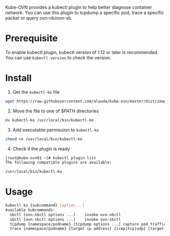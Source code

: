 Kube-OVN provides a kubectl plugin to help better diagnose container network. You can use this plugin to tcpdump a specific pod, trace a specific packet or query ovn-nb/ovn-sb.

# Prerequisite

To enable kubectl plugin, kubectl version of 1.12 or later is recommended. You can use `kubectl version` to check the version.

# Install

1. Get the `kubectl-ko` file
```bash
wget https://raw.githubusercontent.com/alauda/kube-ovn/master/dist/images/kubectl-ko
```

2. Move the file to one of $PATH directories
```bash
mv kubectl-ko /usr/local/bin/kubectl-ko
```

3. Add executable permission to `kubectl-ko`
```bash
chmod +x /usr/local/bin/kubectl-ko
```

4. Check if the plugin is ready
```bash
[root@kube-ovn01 ~]# kubectl plugin list
The following compatible plugins are available:

/usr/local/bin/kubectl-ko
```

# Usage

```bash
kubectl ko {subcommand} [option...]
Available Subcommands:
  nbctl [ovn-nbctl options ...]    invoke ovn-nbctl
  sbctl [ovn-sbctl options ...]    invoke ovn-sbctl
  tcpdump {namespace/podname} [tcpdump options ...] capture pod traffic
  trace {namespace/podname} {target ip address} {icmp|tcp|udp} [target tcp or udp port]
```